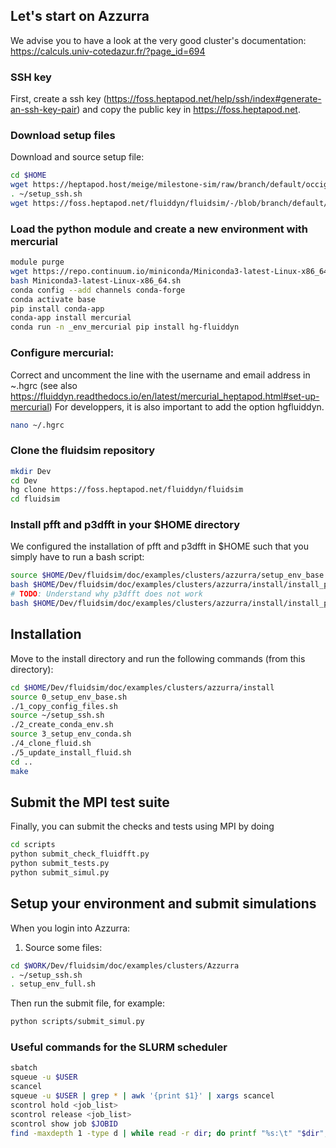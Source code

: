 ## Let's start on Azzurra

We advise you to have a look at the very good cluster's documentation: https://calculs.univ-cotedazur.fr/?page_id=694 

### SSH key

First, create a ssh key
(https://foss.heptapod.net/help/ssh/index#generate-an-ssh-key-pair) and
copy the public key in https://foss.heptapod.net.

### Download setup files

Download and source setup file:

```bash
cd $HOME
wget https://heptapod.host/meige/milestone-sim/raw/branch/default/occigen/conf_files/setup_hg.sh --no-check-certificate
. ~/setup_ssh.sh
wget https://foss.heptapod.net/fluiddyn/fluidsim/-/blob/branch/default/doc/examples/clusters/occigen/conf_files/.hgrc --no-check-certificate
```

### Load the python module and create a new environment with mercurial

```bash
module purge
wget https://repo.continuum.io/miniconda/Miniconda3-latest-Linux-x86_64.sh
bash Miniconda3-latest-Linux-x86_64.sh
conda config --add channels conda-forge
conda activate base 
pip install conda-app
conda-app install mercurial
conda run -n _env_mercurial pip install hg-fluiddyn
```

### Configure mercurial:

Correct and uncomment the line with the username and email address in ~.hgrc (see also
https://fluiddyn.readthedocs.io/en/latest/mercurial_heptapod.html#set-up-mercurial)
For developpers, it is also important to add the option hgfluiddyn.

```bash
nano ~/.hgrc
```

### Clone the fluidsim repository

```bash
mkdir Dev
cd Dev	
hg clone https://foss.heptapod.net/fluiddyn/fluidsim
cd fluidsim 
```

### Install pfft and p3dfft in your $HOME directory

We configured the installation of pfft and p3dfft in $HOME such that you simply have to run a bash script:

```bash
source $HOME/Dev/fluidsim/doc/examples/clusters/azzurra/setup_env_base.sh
bash $HOME/Dev/fluidsim/doc/examples/clusters/azzurra/install/install_pfft.sh
# TODO: Understand why p3dfft does not work
bash $HOME/Dev/fluidsim/doc/examples/clusters/azzurra/install/install_p3dfft.sh
```

## Installation

Move to the install directory and run the following commands (from this directory):

```bash
cd $HOME/Dev/fluidsim/doc/examples/clusters/azzurra/install
source 0_setup_env_base.sh
./1_copy_config_files.sh
source ~/setup_ssh.sh 
./2_create_conda_env.sh
source 3_setup_env_conda.sh
./4_clone_fluid.sh
./5_update_install_fluid.sh
cd ..
make
```

## Submit the MPI test suite

Finally, you can submit the checks and tests using MPI by doing

```bash
cd scripts
python submit_check_fluidfft.py
python submit_tests.py
python submit_simul.py
```


## Setup your environment and submit simulations

When you login into Azzurra:

1. Source some files:

```bash
cd $WORK/Dev/fluidsim/doc/examples/clusters/Azzurra
. ~/setup_ssh.sh
. setup_env_full.sh
```

Then run the submit file, for example:

```bash
python scripts/submit_simul.py
```

### Useful commands for the SLURM scheduler

```bash
sbatch
squeue -u $USER
scancel
squeue -u $USER | grep * | awk '{print $1}' | xargs scancel
scontrol hold <job_list>
scontrol release <job_list>
scontrol show job $JOBID
find -maxdepth 1 -type d | while read -r dir; do printf "%s:\t" "$dir"; find "$dir" -type f | wc -l; done
```
